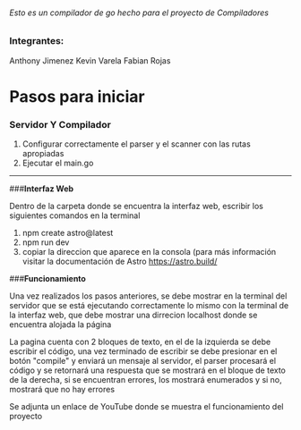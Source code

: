 ###### Esto es un compilador de go hecho para el proyecto de Compiladores

###  Integrantes:

Anthony Jimenez
Kevin Varela
Fabian Rojas



# Pasos para iniciar


### **Servidor Y Compilador**
1.   Configurar correctamente el parser y el scanner con las rutas apropiadas
2.   Ejecutar el main.go


------------


###**Interfaz Web**

Dentro de la carpeta donde se encuentra la interfaz web, escribir los siguientes comandos en la terminal
  1) npm create astro@latest
  2) npm run dev
  3) copiar la direccion que aparece en la consola (para más información visitar la documentación de Astro https://astro.build/


###**Funcionamiento**

Una vez realizados los pasos anteriores, se debe mostrar en la terminal del servidor que se está ejecutando correctamente
lo mismo con la terminal de la interfaz web, que debe mostrar una dirrecion localhost donde se encuentra alojada la página

La pagina cuenta con 2 bloques de texto, en el de la izquierda se debe escribir el código, una vez terminado de escribir
se debe presionar en el botón "compile" y enviará un mensaje al servidor, el parser procesará el código y se retornará
una respuesta que se mostrará en el bloque de texto de la derecha, si se encuentran errores, los mostrará enumerados y si no,
mostrará que no hay errores

Se adjunta un enlace de YouTube donde se muestra el funcionamiento del proyecto
